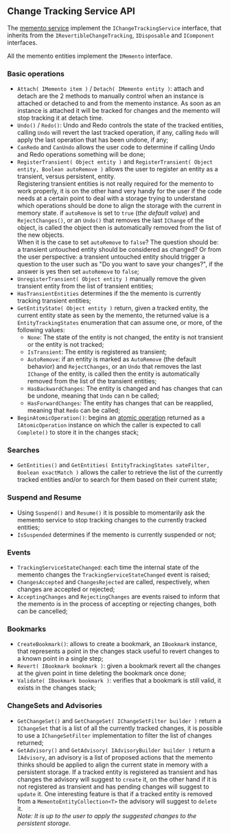 ## Change Tracking Service API

The [memento service](change-tracking-service.md) implement the `IChangeTrackingService` interface, that inherits from the `IRevertibleChangeTracking`, `IDisposable` and `IComponent` interfaces.

All the memento entities implement the `IMemento` interface.

### Basic operations

*   `Attach( IMemento item )` / `Detach( IMemento entity )`: attach and detach are the 2 methods to manually control when an instance is attached or detached to and from the memento instance. As soon as an instance is attached it will be tracked for changes and the memento will stop tracking it at detach time.
*   `Undo()` /  `Redo()`: Undo and Redo controls the state of the tracked entities, calling `Undo` will revert the last tracked operation, if any, calling `Redo` will apply the last operation that has been undone, if any;
*   `CanRedo` and `CanUndo` allows the user code to determine if calling Undo and Redo operations something will be done; 
*   `RegisterTransient( Object entity )` and `RegisterTransient( Object entity, Boolean autoRemove )` allows the user to register an entity as a transient, versus persistent, entity.  
Registering transient entities is not really required for the memento to work properly, it is on the other hand very handy for the user if the code needs at a certain point to deal with a storage trying to understand which operations should be done to align the storage with the current in memory state. if `autoRemove` is set to `true` (*the default value*) and `RejectChanges()`, or an `Undo()` that removes the last `IChange` of the object, is called the object then is automatically removed from the list of the new objects.  
When it is the case to set `autoRemove` to `false`? The question should be: a transient untouched entity should be considered as changed? Or from the user perspective: a transient untouched entity should trigger a question to the user such as "Do you want to save your changes?", if the answer is yes then set `autoRemove` to `false`;
*   `UnregisterTransient( Object entity )` manually remove the given transient entity from the list of transient entities;
*   `HasTransientEntities` determines if the the memento is currently tracking transient entities;
*   `GetEntityState( Object entity )` return, given a tracked entity, the current entity state as seen by the memento, the returned value is a `EntityTrackingStates` enumeration that can assume one, or more, of the following values:
    *  `None`:  The state of the entity is not changed, the entity is not transient or the entity is not tracked;
    *  `IsTransient`: The entity is registered as transient;
    *  `AutoRemove`: if an entity is marked as `AutoRemove` (the default behavior) and `RejectChanges`, or an `Undo` that removes the last `IChange` of the entity, is called then the entity is  automatically removed from the list of the transient entities;
    *  `HasBackwardChanges`: The entity is changed and has changes that can be undone, meaning that `Undo` can n be called;
    *  `HasForwardChanges`: The entity has changes that can be reapplied, meaning that `Redo` can be called;
*   `BeginAtomicOperation()`: begins an [atomic operation](atomic-operations.md) returned as a `IAtomicOperation` instance on which the caller is expected to call `Complete()` to store it in the changes stack;

### Searches

* `GetEntities()` and `GetEntities( EntityTrackingStates sateFilter, Boolean exactMatch )` allows the caller to retrieve the list of the currently tracked entities and/or to search for them based on their current state;

### Suspend and Resume

* Using `Suspend()` and `Resume()` it is possible to momentarily ask the memento service to stop tracking changes to the currently tracked entities;
* `IsSuspended` determines if the memento is currently suspended or not;

### Events

* `TrackingServiceStateChanged`: each time the internal state of the memento changes the `TrackingServiceStateChanged` event is raised;
* `ChangesAccepted` and `ChangesRejected` are called, respectively, when changes are accepted or rejected;
* `AcceptingChanges` and `RejectingChanges` are events raised to inform that the memento is in the process of accepting or rejecting changes, both can be cancelled;

### Bookmarks

* `CreateBookmark()`: allows to create a bookmark, an `IBookmark` instance, that represents a point in the changes stack useful to revert changes to a known point in a single step;
* `Revert( IBookmark bookmark )`: given a bookmark revert all the changes at the given point in time deleting the bookmark once done;
* `Validate( IBookmark bookmark )`: verifies that a bookmark is still valid, it exists in the changes stack;

### ChangeSets and Advisories

* `GetChangeSet()` and `GetChangeSet( IChangeSetFilter builder )` return a `IChangeSet` that is a list of all the currently tracked changes, it is possible to use a `IChangeSetFilter` implementation to filter the list of changes returned;
* `GetAdvisory()` and `GetAdvisory( IAdvisoryBuilder builder )` return a `IAdvisory`, an advisory is a list of proposed actions that the memento thinks should be applied to align the current state in memory with a persistent storage. If a tracked entity is registered as transient and has changes the advisory will suggest to `create` it, on the other hand if it is not registered as transient and has pending changes will suggest to `update` it. One interesting feature is that if a tracked entity is removed from a `MementoEntityCollection<T>` the advisory will suggest to `delete` it.  
  *Note: It is up to the user to apply the suggested changes to the persistent storage*.